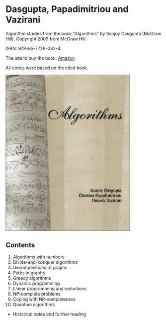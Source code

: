 # Dasgupta, Papadimitriou and Vazirani

Algorithm studies from the book "Algorithms" by Sanjoy Dasgupta (McGraw Hill).
Copyright 2009 from McGraw Hill.

ISBN: 978-85-7726-032-4

The site to buy the book: [Amazon](https://www.amazon.com.br/Algoritmos-Sanjoy-Dasgupta/dp/8577260321)

All codes were based on the cited book.

<img src="img/algorithms.jpg" width="400px">

## Contents

1. Algorithms with numbers
2. Divide-and-conquer algorithms
3. Decompositions of graphs
4. Paths in graphs
5. Greedy algorithms
6. Dynamic programming
7. Linear programming and reductions
8. NP-complete problems
9. Coping with NP-completeness
10. Quantum algorithms
- Historical notes and further reading
